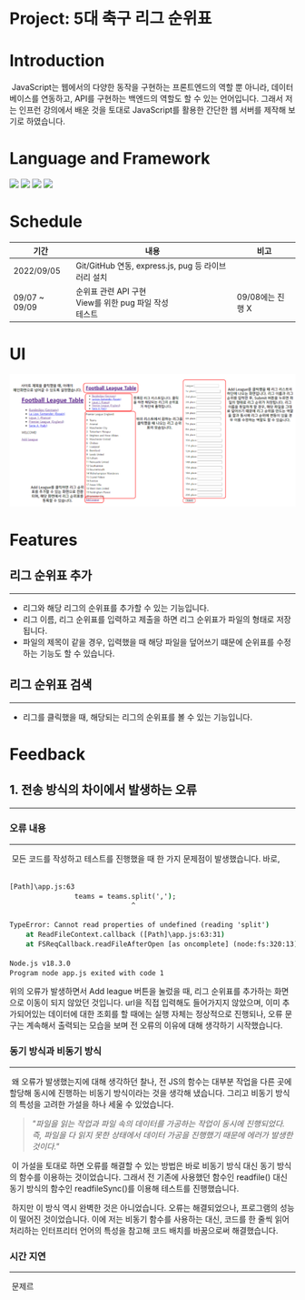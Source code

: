 # Project: 5대 축구 리그 순위표

# Introduction
&nbsp;JavaScript는 웹에서의 다양한 동작을 구현하는 프론트엔드의 역할 뿐 아니라, 데이터베이스를 연동하고, API를 구현하는 백엔드의 역할도 할 수 있는 언어입니다. 그래서 저는 인프런 강의에서 배운 것을 토대로 JavaScript를 활용한 간단한 웹 서버를 제작해 보기로 하였습니다.

# Language and Framework

![](https://img.shields.io/badge/Node.js_18.3.0-339933?style=for-the-badge&logo=Node.js&logoColor=FFFFFF)
![](https://img.shields.io/badge/JavaScript_ES6-F7DF1E?style=for-the-badge&logo=JavaScript&logoColor=000000)
![](https://img.shields.io/badge/express_4.18.1-000000?style=for-the-badge&logo=express&logoColor=FFFFFF)
![](https://img.shields.io/badge/pug_3.0.2-A86454?style=for-the-badge&logo=pug&logoColor=000000)

# Schedule

| 기간 | 내용 | 비고 |
|---|---|---|
| 2022/09/05 | Git/GitHub 연동, express.js, pug 등 라이브러리 설치 |  |
| 09/07 ~ 09/09 | 순위표 관련 API 구현 <br> View를 위한 pug 파일 작성 <br> 테스트 | 09/08에는 진행 X |

# UI

![](UI.png)

# Features
## 리그 순위표 추가
---

- 리그와 해당 리그의 순위표를 추가할 수 있는 기능입니다.
- 리그 이름, 리그 순위표를 입력하고 제출을 하면 리그 순위표가 파일의 형태로 저장됩니다.
- 파일의 제목이 같을 경우, 입력했을 때 해당 파일을 덮어쓰기 떄문에 순위표를 수정하는 기능도 할 수 있습니다.

## 리그 순위표 검색
---

- 리그를 클릭했을 때, 해당되는 리그의 순위표를 볼 수 있는 기능입니다.

# Feedback
## 1. 전송 방식의 차이에서 발생하는 오류
---
### 오류 내용
---

&nbsp;모든 코드를 작성하고 테스트를 진행했을 때 한 가지 문제점이 발생했습니다. 바로,

``` cmd

[Path]\app.js:63
                teams = teams.split(',');
                              ^

TypeError: Cannot read properties of undefined (reading 'split')
    at ReadFileContext.callback ([Path]\app.js:63:31)
    at FSReqCallback.readFileAfterOpen [as oncomplete] (node:fs:320:13)

Node.js v18.3.0
Program node app.js exited with code 1

```

위의 오류가 발생하면서 Add league 버튼을 눌렀을 때, 리그 순위표를 추가하는 화면으로 이동이 되지 않았던 것입니다. url을 직접 입력해도 들어가지지 않았으며, 이미 추가되어있는 데이터에 대한 조회를 할 때에는 실행 자체는 정상적으로 진행되나, 오류 문구는 계속해서 출력되는 모습을 보며 전 오류의 이유에 대해 생각하기 시작했습니다.

### 동기 방식과 비동기 방식
---

&nbsp;왜 오류가 발생했는지에 대해 생각하던 찰나, 전 JS의 함수는 대부분 작업을 다른 곳에 할당해 동시에 진행하는 비동기 방식이라는 것을 생각해 냈습니다. 그리고 비동기 방식의 특성을 고려한 가설을 하나 세울 수 있었습니다.

> _"파일을 읽는 작업과 파일 속의 데이터를 가공하는 작업이 동시에 진행되었다. 즉, 파일을 다 읽지 못한 상태에서 데이터 가공을 진행했기 때문에 에러가 발생한 것이다."_

&nbsp;이 가설을 토대로 하면 오류를 해결할 수 있는 방법은 바로 비동기 방식 대신 동기 방식의 함수를 이용하는 것이었습니다. 그래서 전 기존에 사용했던 함수인 readfile() 대신 동기 방식의 함수인 readfileSync()를 이용해 테스트를 진행했습니다.

&nbsp;하지만 이 방식 역시 완벽한 것은 아니었습니다. 오류는 해결되었으나, 프로그램의 성능이 떨어진 것이었습니다. 이에 저는 비동기 함수를 사용하는 대신, 코드를 한 줄씩 읽어 처리하는 인터프리터 언어의 특성을 참고해 코드 배치를 바꿈으로써 해결했습니다.

### 시간 지연
---

&nbsp;문제르
